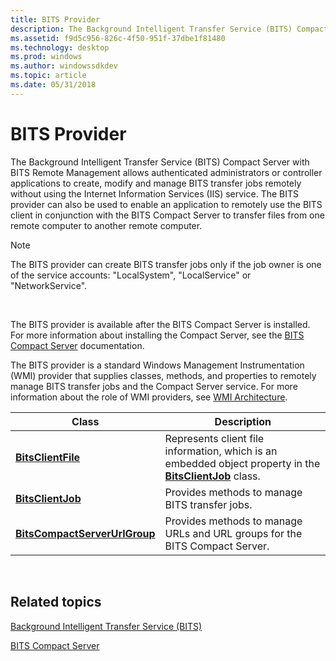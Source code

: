 ```yaml
---
title: BITS Provider
description: The Background Intelligent Transfer Service (BITS) Compact Server with BITS Remote Management allows authenticated administrators or controller applications to create, modify and manage BITS transfer jobs remotely without using the Internet Information Services (IIS) service.
ms.assetid: f9d5c956-826c-4f50-951f-37dbe1f81480
ms.technology: desktop
ms.prod: windows
ms.author: windowssdkdev
ms.topic: article
ms.date: 05/31/2018
---
```


# BITS Provider

The Background Intelligent Transfer Service (BITS) Compact Server with BITS Remote Management allows authenticated administrators or controller applications to create, modify and manage BITS transfer jobs remotely without using the Internet Information Services (IIS) service. The BITS provider can also be used to enable an application to remotely use the BITS client in conjunction with the BITS Compact Server to transfer files from one remote computer to another remote computer.

> [!Note]  
> The BITS provider can create BITS transfer jobs only if the job owner is one of the service accounts: "LocalSystem", "LocalService" or "NetworkService".

 

The BITS provider is available after the BITS Compact Server is installed. For more information about installing the Compact Server, see the [BITS Compact Server](http://go.microsoft.com/fwlink/p/?linkid=154264) documentation.

The BITS provider is a standard Windows Management Instrumentation (WMI) provider that supplies classes, methods, and properties to remotely manage BITS transfer jobs and the Compact Server service. For more information about the role of WMI providers, see [WMI Architecture](https://msdn.microsoft.com/library/aa394553).



| Class                                                              | Description                                                                                                                   |
|--------------------------------------------------------------------|-------------------------------------------------------------------------------------------------------------------------------|
| [**BitsClientFile**](bitsclientfile.md)                           | Represents client file information, which is an embedded object property in the [**BitsClientJob**](bitsclientjob.md) class. |
| [**BitsClientJob**](bitsclientjob.md)                             | Provides methods to manage BITS transfer jobs.                                                                                |
| [**BitsCompactServerUrlGroup**](bitslightweightserverurlgroup.md) | Provides methods to manage URLs and URL groups for the BITS Compact Server.                                                   |



 

## Related topics

<dl> <dt>

[Background Intelligent Transfer Service (BITS)]( http://go.microsoft.com/fwlink/p/?linkid=155790)
</dt> <dt>

[BITS Compact Server](http://go.microsoft.com/fwlink/p/?linkid=154264)
</dt> </dl>

 

 




